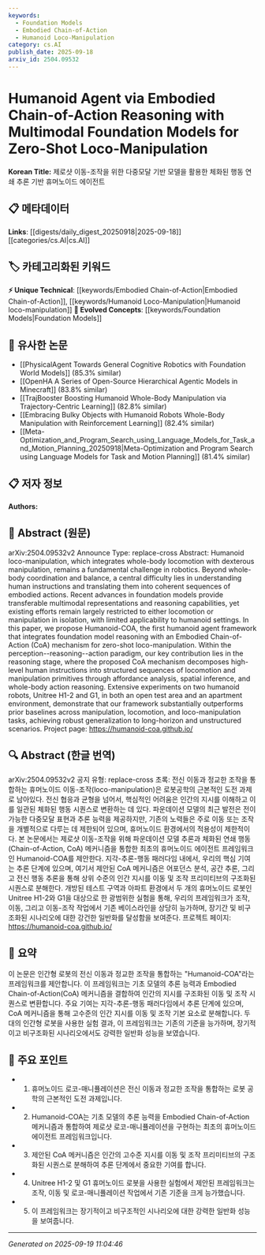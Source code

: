 ```yaml
---
keywords:
  - Foundation Models
  - Embodied Chain-of-Action
  - Humanoid Loco-Manipulation
category: cs.AI
publish_date: 2025-09-18
arxiv_id: 2504.09532
---
```


<!-- KEYWORD_LINKING_METADATA:
{
  "processed_timestamp": "2025-09-22 22:26:04.413926",
  "vocabulary_version": "1.0",
  "selected_keywords": [
    "Foundation Models",
    "Embodied Chain-of-Action",
    "Humanoid Loco-Manipulation"
  ],
  "rejected_keywords": [
    "Affordance Analysis"
  ],
  "similarity_scores": {
    "Foundation Models": 0.8,
    "Embodied Chain-of-Action": 0.82,
    "Humanoid Loco-Manipulation": 0.78
  },
  "extraction_method": "AI_prompt_based",
  "budget_applied": true
}
-->


# Humanoid Agent via Embodied Chain-of-Action Reasoning with Multimodal Foundation Models for Zero-Shot Loco-Manipulation

**Korean Title:** 제로샷 이동-조작을 위한 다중모달 기반 모델을 활용한 체화된 행동 연쇄 추론 기반 휴머노이드 에이전트

## 📋 메타데이터

**Links**: [[digests/daily_digest_20250918|2025-09-18]]   [[categories/cs.AI|cs.AI]]

## 🏷️ 카테고리화된 키워드
**⚡ Unique Technical**: [[keywords/Embodied Chain-of-Action|Embodied Chain-of-Action]], [[keywords/Humanoid Loco-Manipulation|Humanoid loco-manipulation]]
**🚀 Evolved Concepts**: [[keywords/Foundation Models|Foundation Models]]

## 🔗 유사한 논문
- [[PhysicalAgent Towards General Cognitive Robotics with Foundation World Models]] (85.3% similar)
- [[OpenHA A Series of Open-Source Hierarchical Agentic Models in Minecraft]] (83.8% similar)
- [[TrajBooster Boosting Humanoid Whole-Body Manipulation via Trajectory-Centric Learning]] (82.8% similar)
- [[Embracing Bulky Objects with Humanoid Robots Whole-Body Manipulation with Reinforcement Learning]] (82.4% similar)
- [[Meta-Optimization_and_Program_Search_using_Language_Models_for_Task_and_Motion_Planning_20250918|Meta-Optimization and Program Search using Language Models for Task and Motion Planning]] (81.4% similar)

## 📋 저자 정보

**Authors:** 

## 📄 Abstract (원문)

arXiv:2504.09532v2 Announce Type: replace-cross 
Abstract: Humanoid loco-manipulation, which integrates whole-body locomotion with dexterous manipulation, remains a fundamental challenge in robotics. Beyond whole-body coordination and balance, a central difficulty lies in understanding human instructions and translating them into coherent sequences of embodied actions. Recent advances in foundation models provide transferable multimodal representations and reasoning capabilities, yet existing efforts remain largely restricted to either locomotion or manipulation in isolation, with limited applicability to humanoid settings. In this paper, we propose Humanoid-COA, the first humanoid agent framework that integrates foundation model reasoning with an Embodied Chain-of-Action (CoA) mechanism for zero-shot loco-manipulation. Within the perception--reasoning--action paradigm, our key contribution lies in the reasoning stage, where the proposed CoA mechanism decomposes high-level human instructions into structured sequences of locomotion and manipulation primitives through affordance analysis, spatial inference, and whole-body action reasoning. Extensive experiments on two humanoid robots, Unitree H1-2 and G1, in both an open test area and an apartment environment, demonstrate that our framework substantially outperforms prior baselines across manipulation, locomotion, and loco-manipulation tasks, achieving robust generalization to long-horizon and unstructured scenarios. Project page: https://humanoid-coa.github.io/

## 🔍 Abstract (한글 번역)

arXiv:2504.09532v2 공지 유형: replace-cross 
초록: 전신 이동과 정교한 조작을 통합하는 휴머노이드 이동-조작(loco-manipulation)은 로봇공학의 근본적인 도전 과제로 남아있다. 전신 협응과 균형을 넘어서, 핵심적인 어려움은 인간의 지시를 이해하고 이를 일관된 체화된 행동 시퀀스로 변환하는 데 있다. 파운데이션 모델의 최근 발전은 전이 가능한 다중모달 표현과 추론 능력을 제공하지만, 기존의 노력들은 주로 이동 또는 조작을 개별적으로 다루는 데 제한되어 있으며, 휴머노이드 환경에서의 적용성이 제한적이다. 본 논문에서는 제로샷 이동-조작을 위해 파운데이션 모델 추론과 체화된 연쇄 행동(Chain-of-Action, CoA) 메커니즘을 통합한 최초의 휴머노이드 에이전트 프레임워크인 Humanoid-COA를 제안한다. 지각-추론-행동 패러다임 내에서, 우리의 핵심 기여는 추론 단계에 있으며, 여기서 제안된 CoA 메커니즘은 어포던스 분석, 공간 추론, 그리고 전신 행동 추론을 통해 상위 수준의 인간 지시를 이동 및 조작 프리미티브의 구조화된 시퀀스로 분해한다. 개방된 테스트 구역과 아파트 환경에서 두 개의 휴머노이드 로봇인 Unitree H1-2와 G1을 대상으로 한 광범위한 실험을 통해, 우리의 프레임워크가 조작, 이동, 그리고 이동-조작 작업에서 기존 베이스라인을 상당히 능가하며, 장기간 및 비구조화된 시나리오에 대한 강건한 일반화를 달성함을 보여준다. 프로젝트 페이지: https://humanoid-coa.github.io/

## 📝 요약

이 논문은 인간형 로봇의 전신 이동과 정교한 조작을 통합하는 "Humanoid-COA"라는 프레임워크를 제안합니다. 이 프레임워크는 기초 모델의 추론 능력과 Embodied Chain-of-Action(CoA) 메커니즘을 결합하여 인간의 지시를 구조화된 이동 및 조작 시퀀스로 변환합니다. 주요 기여는 지각-추론-행동 패러다임에서 추론 단계에 있으며, CoA 메커니즘을 통해 고수준의 인간 지시를 이동 및 조작 기본 요소로 분해합니다. 두 대의 인간형 로봇을 사용한 실험 결과, 이 프레임워크는 기존의 기준을 능가하며, 장기적이고 비구조화된 시나리오에서도 강력한 일반화 성능을 보였습니다.

## 🎯 주요 포인트

- 1. 휴머노이드 로코-매니퓰레이션은 전신 이동과 정교한 조작을 통합하는 로봇 공학의 근본적인 도전 과제입니다.

- 2. Humanoid-COA는 기초 모델의 추론 능력을 Embodied Chain-of-Action 메커니즘과 통합하여 제로샷 로코-매니퓰레이션을 구현하는 최초의 휴머노이드 에이전트 프레임워크입니다.

- 3. 제안된 CoA 메커니즘은 인간의 고수준 지시를 이동 및 조작 프리미티브의 구조화된 시퀀스로 분해하여 추론 단계에서 중요한 기여를 합니다.

- 4. Unitree H1-2 및 G1 휴머노이드 로봇을 사용한 실험에서 제안된 프레임워크는 조작, 이동 및 로코-매니퓰레이션 작업에서 기존 기준을 크게 능가했습니다.

- 5. 이 프레임워크는 장기적이고 비구조적인 시나리오에 대한 강력한 일반화 성능을 보여줍니다.

---

*Generated on 2025-09-19 11:04:46*